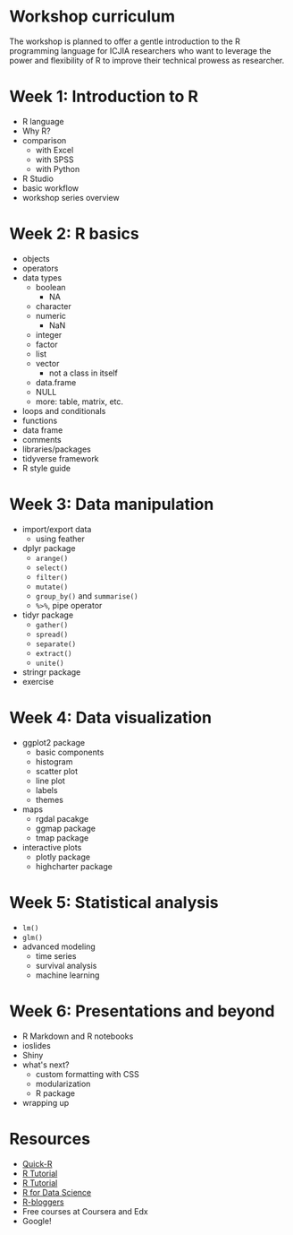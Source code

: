 # Workshop curriculum
The workshop is planned to offer a gentle introduction to the R programming language for ICJIA researchers who want to leverage the power and flexibility of R to improve their technical prowess as researcher.


# Week 1: Introduction to R
* R language
* Why R?
* comparison
    * with Excel
    * with SPSS
    * with Python
* R Studio
* basic workflow
* workshop series overview


# Week 2: R basics
* objects
* operators
* data types
    * boolean
        * NA
    * character
    * numeric
        * NaN
    * integer
    * factor
    * list
    * vector
        * not a class in itself
    * data.frame
    * NULL
    * more: table, matrix, etc.
* loops and conditionals
* functions
* data frame
* comments
* libraries/packages
* tidyverse framework
* R style guide


# Week 3: Data manipulation
* import/export data
    * using feather
* dplyr package
    * `arange()`
    * `select()`
    * `filter()`
    * `mutate()`
    * `group_by()` and `summarise()`
    * `%>%`, pipe operator
* tidyr package
    * `gather()`
    * `spread()`
    * `separate()`
    * `extract()`
    * `unite()`
* stringr package
* exercise


# Week 4: Data visualization
* ggplot2 package
    * basic components
    * histogram
    * scatter plot
    * line plot
    * labels
    * themes
* maps
    * rgdal pacakge
    * ggmap package
    * tmap package
* interactive plots
    * plotly package
    * highcharter package


# Week 5: Statistical analysis
* `lm()`
* `glm()`
* advanced modeling
    * time series
    * survival analysis
    * machine learning


# Week 6: Presentations and beyond
* R Markdown and R notebooks
* ioslides
* Shiny
* what's next?
    * custom formatting with CSS
    * modularization
    * R package
* wrapping up



# Resources
* [Quick-R](https://www.statmethods.net/index.html)
* [R Tutorial](http://www.r-tutor.com/r-introduction)
* [R Tutorial](http://www.cyclismo.org/tutorial/R/index.html)
* [R for Data Science](http://r4ds.had.co.nz/)
* [R-bloggers](https://www.r-bloggers.com/)
* Free courses at Coursera and Edx
* Google!